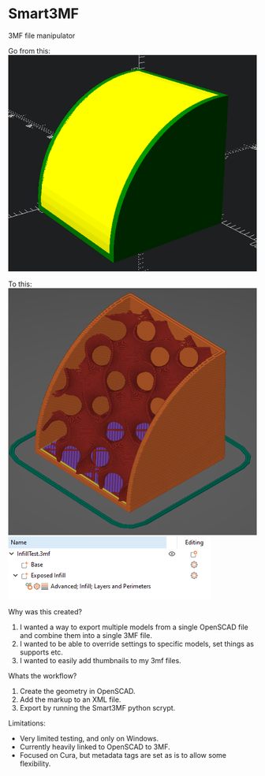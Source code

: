 # Smart3MF
3MF file manipulator

Go from this: 
![Quick render in OpenSCAD](/OpenSCAD.png)

To this:
![Screenshot inside PrusaSlicer with a single object showing exposed infill](/Prusa1.png)
![Screenshot inside PrusaSlicer showing objects and settings](/Prusa2.png)

Why was this created?
1) I wanted a way to export multiple models from a single OpenSCAD file and combine them into a single 3MF file. 
2) I wanted to be able to override settings to specific models, set things as supports etc.
3) I wanted to easily add thumbnails to my 3mf files.

Whats the workflow?
1) Create the geometry in OpenSCAD.
2) Add the markup to an XML file.
3) Export by running the Smart3MF python scrypt.

Limitations:
- Very limited testing, and only on Windows.
- Currently heavily linked to OpenSCAD to 3MF.
- Focused on Cura, but metadata tags are set as is to allow some flexibility.
